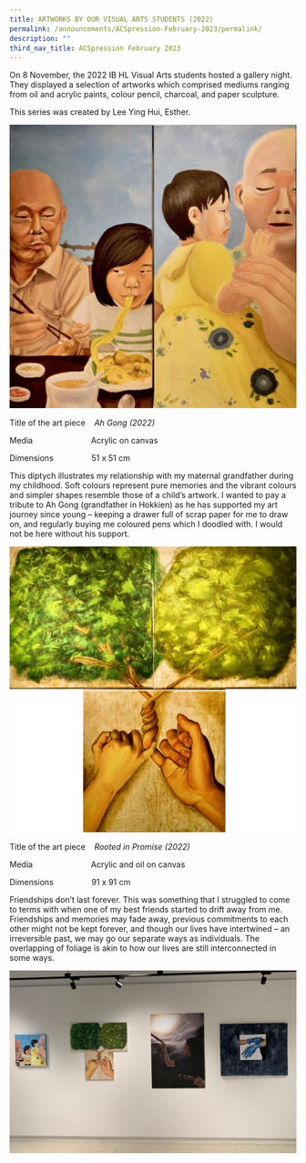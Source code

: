 ```yaml
---
title: ARTWORKS BY OUR VISUAL ARTS STUDENTS (2022)
permalink: /announcements/ACSpression-February-2023/permalink/
description: ""
third_nav_title: ACSpression February 2023
---
```

On 8 November, the 2022 IB HL Visual Arts students hosted a gallery night. They displayed a selection of artworks which comprised mediums ranging from oil and acrylic paints, colour pencil, charcoal, and paper sculpture.

This series was created by Lee Ying Hui, Esther.

![](/images/ACSpression/Picture11-1024x1011.jpg)

Title of the art piece    _Ah Gong (2022)_

Media                          Acrylic on canvas

Dimensions                 51 x 51 cm

This diptych illustrates my relationship with my maternal grandfather during my childhood. Soft colours represent pure memories and the vibrant colours and simpler shapes resemble those of a child’s artwork. I wanted to pay a tribute to Ah Gong (grandfather in Hokkien) as he has supported my art journey since young – keeping a drawer full of scrap paper for me to draw on, and regularly buying me coloured pens which I doodled with. I would not be here without his support.

![](/images/ACSpression/Picture12-1024x1020.jpg)

Title of the art piece    _Rooted in Promise (2022)_

Media                          Acrylic and oil on canvas

Dimensions                 91 x 91 cm

Friendships don’t last forever. This was something that I struggled to come to terms with when one of my best friends started to drift away from me. Friendships and memories may fade away, previous commitments to each other might not be kept forever, and though our lives have intertwined – an irreversible past, we may go our separate ways as individuals. The overlapping of foliage is akin to how our lives are still interconnected in some ways.

![](/images/ACSpression/Picture13-1024x653.jpg)